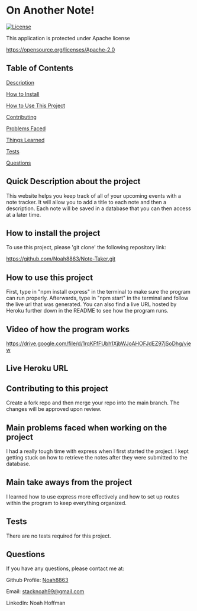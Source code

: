   # On Another Note! 

  [![License](https://img.shields.io/badge/License-Apache_2.0-blue.svg)](https://opensource.org/licenses/Apache-2.0)

  This application is protected under Apache license

  https://opensource.org/licenses/Apache-2.0 


  ## Table of Contents
  [Description](#quick-description-about-the-project)

  [How to Install](#how-to-install-the-project)

  [How to Use This Project](#how-to-use-this-project)

  [Contributing](#contributing-to-this-project)

  [Problems Faced](#main-problems-faced-when-working-on-the-project)

  [Things Learned](#main-take-aways-from-the-project)

  [Tests](#tests)

  [Questions](#questions)


  ## Quick Description about the project 

  This website helps you keep track of all of your upcoming events with a note tracker. It will allow you to add a title to each note and then a description. Each note will be saved in a database that you can then access at a later time.  

  ## How to install the project 

  To use this project, please 'git clone' the following repository link: 

  https://github.com/Noah8863/Note-Taker.git 

  ## How to use this project 

  First, type in "npm install express" in the terminal to make sure the program can run properly. Afterwards, type in "npm start" in the terminal and follow the live url that was generated. You can also find a live URL hosted by Heroku further down in the README to see how the program runs.  
  
  ## Video of how the program works
  
  https://drive.google.com/file/d/1rqKFfFUbh1XjbWJoAHOFJdEZ97jSoDhg/view
  
  ## Live Heroku URL
  
  

  ## Contributing to this project
  Create a fork repo and then merge your repo into the main branch. The changes will be approved upon review.  

  ## Main problems faced when working on the project 
 
  I had a really tough time with express when I first started the project. I kept getting stuck on how to retrieve the notes after they were submitted to the database.  

  ## Main take aways from the project 

  I learned how to use express more effectively and how to set up routes within the program to keep everything organized.  

  ## Tests 

  There are no tests required for this project.  

  ## Questions 

  If you have any questions, please contact me at: 
 
  Github Profile: [Noah8863](https://github.com/Noah8863)  

  Email: stacknoah99@gmail.com 

  LinkedIn: Noah Hoffman
